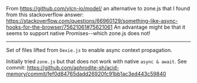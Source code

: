 From https://github.com/vlcn-io/model/
an alternative to zone.js that I found from this stackoverflow answer: https://stackoverflow.com/questions/66960129/something-like-async-hooks-for-the-browser/75621061#75621061
An advantage might be that it seems to support native Promises--which zone.js does not!

------------------------

Set of files lifted from `Dexie.js` to enable async context propagation.

Initially tried `zone.js` but that does not work with native `async & await`. See commit: https://github.com/aphrodite-sh/acid-memory/commit/fef0d84765dadd26920fc91bb1ac3ed443c59840
